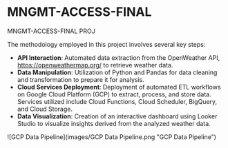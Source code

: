 # MNGMT-ACCESS-FINAL
MNGMT-ACCESS-FINAL PROJ


The methodology employed in this project involves several key steps:
- **API Interaction**: Automated data extraction from the OpenWeather API,
https://openweathermap.org/ to retrieve weather data.
- **Data Manipulation**: Utilization of Python and Pandas for data cleaning and transformation to
prepare it for analysis.
- **Cloud Services Deployment**: Deployment of automated ETL workflows on Google Cloud
Platform (GCP) to extract, process, and store data. Services utilized include Cloud Functions,
Cloud Scheduler, BigQuery, and Cloud Storage.
- **Data Visualization**: Creation of an interactive dashboard using Looker Studio to visualize
insights derived from the analyzed weather data.


![GCP Data Pipeline](images/GCP Data Pipeline.png "GCP Data Pipeline")
